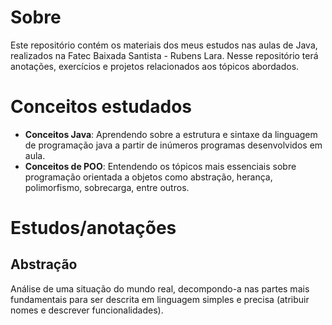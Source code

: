 # Sobre
Este repositório contém os materiais dos meus estudos nas aulas de Java, realizados na Fatec Baixada Santista - Rubens Lara. Nesse repositório terá anotações, exercícios e projetos relacionados aos tópicos abordados.

# Conceitos estudados
- **Conceitos Java**: Aprendendo sobre a estrutura e sintaxe da linguagem de programação java a partir de inúmeros programas desenvolvidos em aula.
- **Conceitos de POO**: Entendendo os tópicos mais essenciais sobre programação orientada a objetos como abstração, herança, polimorfismo, sobrecarga, entre outros.

# Estudos/anotações

## Abstração
Análise de uma situação do mundo real, decompondo-a nas partes mais fundamentais para ser descrita em linguagem simples e precisa (atribuir nomes e descrever funcionalidades).  


